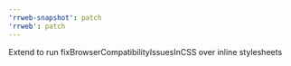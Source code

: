 ```yaml
---
'rrweb-snapshot': patch
'rrweb': patch
---
```


Extend to run fixBrowserCompatibilityIssuesInCSS over inline stylesheets
